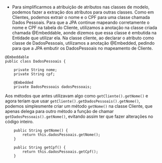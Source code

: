 - Para simplificarmos a atribuição de atributos nas classes de modelo, podemos fazer a extração dos atributos para outras classes. Como em Clientes, podemos extrair o nome e o CPF para uma classe chamada Dados Pessoais. Para que a JPA continue mapeando corretamente o nome e CPF na tabela do Cliente, utilizamos a anotação na classe criada chamada @Embeddable, aonde dizemos que essa classe é embutida na Entidade que utilizar ela. Na classe cliente, ao declarar o atributo como classe de DadosPessoais, utilizamos a anotação @Embedded, pedindo para que a JPA embutir os DadosPessoais no mapeamento de Cliente.
```
@Embeddable
public class DadosPessoais {

	private String nome;
	private String cpf;
```
```
	@Embedded
	private DadosPessoais dadosPessoais;
```
Aos métodos que antes utilizavam algo como `getCliente().getNome()` e agora teriam que usar `getCliente().getDadosPessoais().getNome()`, podemos simplesmente criar um método `getNome()` na classe Cliente, que apenas delega para outro método a função de chamar `getDadosPessoais().getNome()`, evitando assim ter que fazer alterações no código inteiro.
```
	public String getNome() {
		return this.dadosPessoais.getNome();
	}
	
	public String getCpf() {
		return this.dadosPessoais.getCpf();
	}
```